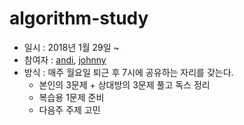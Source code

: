 # algorithm-study

 - 일시 : 2018년 1월 29일 ~
 - 참여자 : [andi](https://github.com/j30ng), [johnny](https://github.com/jyunpp)
 - 방식 : 매주 월요일 퇴근 후 7시에 공유하는 자리를 갖는다.
   - 본인의 3문제 + 상대방의 3문제 풀고 독스 정리
   - 복습용 1문제 준비
   - 다음주 주제 고민